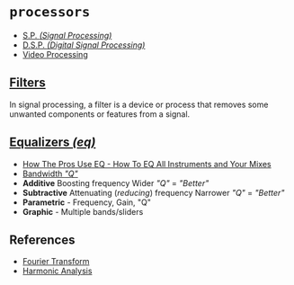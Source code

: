 # `processors`

  - [S.P. _(Signal Processing)_](https://en.wikipedia.org/wiki/Signal_processing)
  - [D.S.P. _(Digital Signal Processing)_](https://en.wikipedia.org/wiki/Digital_signal_processing)
  - [Video Processing](https://en.wikipedia.org/wiki/Video_processing)


## [Filters](https://en.wikipedia.org/wiki/Filter_(signal_processing))

In signal processing, a filter is a device or process that removes some unwanted components or features from a signal.


## [Equalizers _(eq)_](https://en.wikipedia.org/wiki/Equalization_(audio))

  - [How The Pros Use EQ - How To EQ All Instruments and Your Mixes](https://www.youtube.com/watch?v=EAGC2fUAU1M)
  - [Bandwidth _"Q"_](https://en.wikipedia.org/wiki/Bandwidth_(signal_processing))
  - **Additive** Boosting frequency Wider _"Q"_ = _"Better"_
  - **Subtractive** Attenuating (_reducing_) frequency Narrower _"Q"_ = _"Better"_
  - **Parametric** - Frequency, Gain, "Q"
  - **Graphic** - Multiple bands/sliders


## References

  - [Fourier Transform](https://en.wikipedia.org/wiki/Fourier_transform)
  - [Harmonic Analysis](https://en.wikipedia.org/wiki/Harmonic_analysis)
